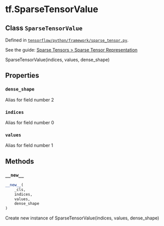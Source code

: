 <div itemscope itemtype="http://developers.google.com/ReferenceObject">
<meta itemprop="name" content="tf.SparseTensorValue" />
<meta itemprop="property" content="dense_shape"/>
<meta itemprop="property" content="indices"/>
<meta itemprop="property" content="values"/>
<meta itemprop="property" content="__new__"/>
</div>

# tf.SparseTensorValue

## Class `SparseTensorValue`





Defined in [`tensorflow/python/framework/sparse_tensor.py`](https://www.tensorflow.org/code/tensorflow/python/framework/sparse_tensor.py).

See the guide: [Sparse Tensors > Sparse Tensor Representation](../../../api_guides/python/sparse_ops.md#Sparse_Tensor_Representation)

SparseTensorValue(indices, values, dense_shape)

## Properties

<h3 id="dense_shape"><code>dense_shape</code></h3>

Alias for field number 2

<h3 id="indices"><code>indices</code></h3>

Alias for field number 0

<h3 id="values"><code>values</code></h3>

Alias for field number 1



## Methods

<h3 id="__new__"><code>__new__</code></h3>

``` python
__new__(
    _cls,
    indices,
    values,
    dense_shape
)
```

Create new instance of SparseTensorValue(indices, values, dense_shape)



